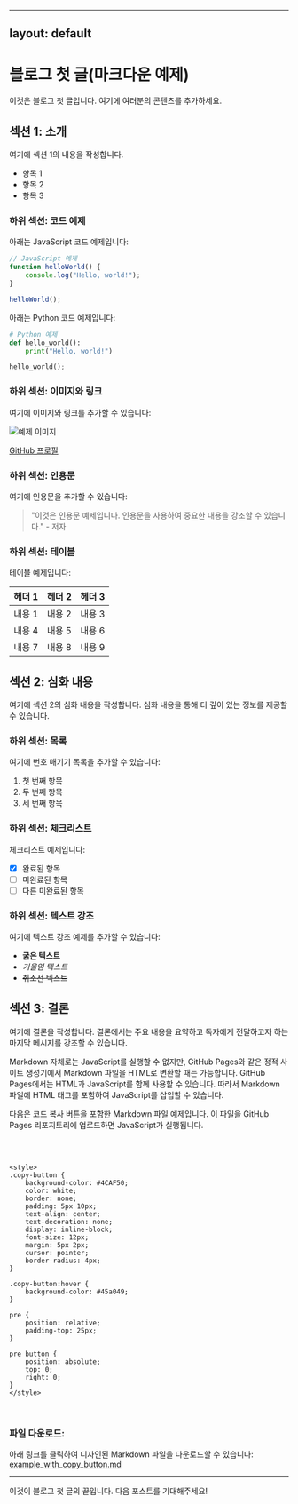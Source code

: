 
---
layout: default
---

# 블로그 첫 글(마크다운 예제)

이것은 블로그 첫 글입니다. 여기에 여러분의 콘텐츠를 추가하세요.

## 섹션 1: 소개

여기에 섹션 1의 내용을 작성합니다.

- 항목 1
- 항목 2
- 항목 3

### 하위 섹션: 코드 예제

아래는 JavaScript 코드 예제입니다:

```javascript
// JavaScript 예제
function helloWorld() {
    console.log("Hello, world!");
}

helloWorld();
```

아래는 Python 코드 예제입니다:

```python
# Python 예제
def hello_world():
    print("Hello, world!")

hello_world();
```

### 하위 섹션: 이미지와 링크

여기에 이미지와 링크를 추가할 수 있습니다:

![예제 이미지](https://via.placeholder.com/150)

[GitHub 프로필](https://github.com/Azabell1993)

### 하위 섹션: 인용문

여기에 인용문을 추가할 수 있습니다:

> "이것은 인용문 예제입니다. 인용문을 사용하여 중요한 내용을 강조할 수 있습니다." - 저자

### 하위 섹션: 테이블

테이블 예제입니다:

| 헤더 1 | 헤더 2 | 헤더 3 |
|--------|--------|--------|
| 내용 1 | 내용 2 | 내용 3 |
| 내용 4 | 내용 5 | 내용 6 |
| 내용 7 | 내용 8 | 내용 9 |

## 섹션 2: 심화 내용

여기에 섹션 2의 심화 내용을 작성합니다. 심화 내용을 통해 더 깊이 있는 정보를 제공할 수 있습니다.

### 하위 섹션: 목록

여기에 번호 매기기 목록을 추가할 수 있습니다:

1. 첫 번째 항목
2. 두 번째 항목
3. 세 번째 항목

### 하위 섹션: 체크리스트

체크리스트 예제입니다:

- [x] 완료된 항목
- [ ] 미완료된 항목
- [ ] 다른 미완료된 항목

### 하위 섹션: 텍스트 강조

여기에 텍스트 강조 예제를 추가할 수 있습니다:

- **굵은 텍스트**
- *기울임 텍스트*
- ~~취소선 텍스트~~

## 섹션 3: 결론

여기에 결론을 작성합니다. 결론에서는 주요 내용을 요약하고 독자에게 전달하고자 하는 마지막 메시지를 강조할 수 있습니다.

Markdown 자체로는 JavaScript를 실행할 수 없지만, GitHub Pages와 같은 정적 사이트 생성기에서 Markdown 파일을 HTML로 변환할 때는 가능합니다. GitHub Pages에서는 HTML과 JavaScript를 함께 사용할 수 있습니다. 따라서 Markdown 파일에 HTML 태그를 포함하여 JavaScript를 삽입할 수 있습니다.

다음은 코드 복사 버튼을 포함한 Markdown 파일 예제입니다. 이 파일을 GitHub Pages 리포지토리에 업로드하면 JavaScript가 실행됩니다.

<pre>
    <script>
    document.addEventListener('DOMContentLoaded', function() {
        document.querySelectorAll('pre code').forEach((block) => {
            // Create a copy button
            const button = document.createElement('button');
            button.innerText = 'Copy';
            button.className = 'copy-button';
            button.addEventListener('click', () => {
                const code = block.innerText;
                navigator.clipboard.writeText(code).then(() => {
                    button.innerText = 'Copied!';
                    setTimeout(() => { button.innerText = 'Copy'; }, 2000);
                });
            });

            // Insert the copy button before the code block
            block.parentNode.insertBefore(button, block);
        });
    });
    </script>
    <style>
    .copy-button {
        background-color: #4CAF50;
        color: white;
        border: none;
        padding: 5px 10px;
        text-align: center;
        text-decoration: none;
        display: inline-block;
        font-size: 12px;
        margin: 5px 2px;
        cursor: pointer;
        border-radius: 4px;
    }

    .copy-button:hover {
        background-color: #45a049;
    }

    pre {
        position: relative;
        padding-top: 25px;
    }

    pre button {
        position: absolute;
        top: 0;
        right: 0;
    }
    </style>
</pre>

### 파일 다운로드:
아래 링크를 클릭하여 디자인된 Markdown 파일을 다운로드할 수 있습니다:
[example_with_copy_button.md](post/2024-07-29-블로그-첫-글.md)

---

이것이 블로그 첫 글의 끝입니다. 다음 포스트를 기대해주세요!


<!-- MarkDown Clipboard Copy Button Script -->
<script src="https://code.jquery.com/jquery-3.2.1.min.js"></script>
<script>
    $(function() {
        const pre = $("pre");
for(let i=0; i<pre.length; i++) {
    pre[i].setAttribute("class", "md-csc-wrap");
}

const hljs = $(".hljs");
for(let i=0; i<hljs.length; i++) {
    $(hljs[i]).prepend("<button class='md-csc-button'><div class='md-tooltip-copy'><p>Copy to Clipboard</p></div><svg aria-hidden='true' class='octicon octicon-clippy' height='16' viewBox='0 0 14 16' width='14'><path fill-rule='evenodd' d='M2 13h4v1H2v-1zm5-6H2v1h5V7zm2 3V8l-3 3 3 3v-2h5v-2H9zM4.5 9H2v1h2.5V9zM2 12h2.5v-1H2v1zm9 1h1v2c-.02.28-.11.52-.3.7-.19.18-.42.28-.7.3H1c-.55 0-1-.45-1-1V4c0-.55.45-1 1-1h3c0-1.11.89-2 2-2 1.11 0 2 .89 2 2h3c.55 0 1 .45 1 1v5h-1V6H1v9h10v-2zM2 5h8c0-.55-.45-1-1-1H8c-.55 0-1-.45-1-1s-.45-1-1-1-1 .45-1 1-.45 1-1 1H3c-.55 0-1 .45-1 1z'></path></svg></button>");
}

$(".md-csc-button").click(function(){
    let text = $(this).parent().text();
    text = text.replace("Copy to Clipboard", "");
    text = text.replace("", "");

    const textArea = document.createElement('textarea');

    textArea.textContent = text;
    document.body.append(textArea);
    textArea.select();
    document.execCommand("copy");
    textArea.remove();

    $(this).find("p").html("Copied!");

    $(this).find(".md-tooltip-copy").css({
        "width" : "60px",
        "left"  : "100%"
    });
});
    })
</script>

<!-- MarkDown Clipboard Copy Button Style -->
<style>
    .md-csc-wrap {
        position: relative;
    }

    .md-csc-wrap:hover .md-csc-button {
        display: block;
    }

    .md-csc-button {
        display: none;
        padding: 3px 6px;
        position: absolute;
        width: 35px;
        height: 35px;
        top: 7px;
        right: 3px;
        z-index: 20;
    }

    .md-csc-wrap .md-csc-button {
        right: 7px;
    }

    .md-csc-button svg {
        vertical-align: text-bottom;
    }

    div.md-tooltip-copy p {
        margin: 0;
        margin-top: 6px;
    }

    div.md-tooltip-copy {
        position: absolute;
        width: 120px;
        height: 35px;
        padding: 0;
        visibility: hidden;
        background-color: #000;
        color: white;
        text-align: center;
        z-index: 1;
        top: -2px;
        bottom: 10%;
        left: -100%;
        margin-left: -100px;
        border-radius: 15px;
    }

    div.md-tooltip-copy::after {
        content: "";
        position: absolute;
        top: 100%;
        left: 50%;
        margin-left: -10px;
        border: 10px solid #000 transparent transparent transparent;
    }

    button.md-csc-button:hover div.md-tooltip-copy {
        visibility: visible;
    }
</style>